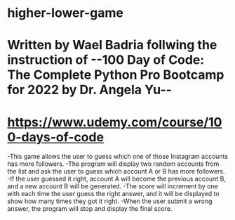 # higher-lower-game
# Written by Wael Badria follwing the instruction of --100 Day of Code: The Complete Python Pro Bootcamp for 2022 by Dr. Angela Yu--
# https://www.udemy.com/course/100-days-of-code

-This game allows the user to guess which one of those Instagram accounts has more followers.
-The program will display two random accounts from the list and ask the user to guess which account A or B has more followers.
-If the user guessed it right, account A will become the previous account B, and a new account B will be generated.
-The score will increment by one with each time the user guess the right answer, and it will be displayed to show how many times they got it right.
-When the user submit a wrong answer, the program will stop and display the final score.
